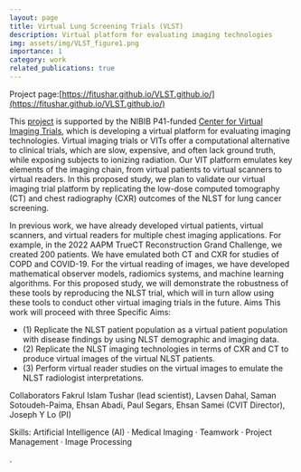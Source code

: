 ```yaml
---
layout: page
title: Virtual Lung Screening Trials (VLST)
description: Virtual platform for evaluating imaging technologies
img: assets/img/VLST_figure1.png
importance: 1
category: work
related_publications: true
---
```

Project page:[https://fitushar.github.io/VLST.github.io/](https://fitushar.github.io/VLST.github.io/)

This [project](https://fitushar.github.io/VLST.github.io/) is supported by the NIBIB P41-funded [Center for Virtual Imaging Trials](https://cvit.duke.edu), which is developing a virtual platform for evaluating imaging technologies. Virtual imaging trials or VITs offer a computational alternative to clinical trials, which are slow, expensive, and often lack ground truth, while exposing subjects to ionizing radiation. Our VIT platform emulates key elements of the imaging chain, from virtual patients to virtual scanners to virtual readers. In this proposed study, we plan to validate our virtual imaging trial platform by replicating the low-dose computed tomography (CT) and chest radiography (CXR) outcomes of the NLST for lung cancer screening.

In previous work, we have already developed virtual patients, virtual scanners, and virtual readers for multiple chest imaging applications. For example, in the 2022 AAPM TrueCT Reconstruction Grand Challenge, we created 200 patients. We have emulated both CT and CXR for studies of COPD and COVID-19. For the virtual reading of images, we have developed mathematical observer models, radiomics systems, and machine learning algorithms. For this proposed study, we will demonstrate the robustness of these tools by reproducing the NLST trial, which will in turn allow using these tools to conduct other virtual imaging trials in the future.
Aims
This work will proceed with three Specific Aims:
* (1) Replicate the NLST patient population as a virtual patient population with disease findings by using NLST demographic and imaging data.
* (2) Replicate the NLST imaging technologies in terms of CXR and CT to produce virtual images of the virtual NLST patients.
* (3) Perform virtual reader studies on the virtual images to emulate the NLST radiologist interpretations.

Collaborators
Fakrul Islam Tushar (lead scientist), Lavsen Dahal, Saman Sotoudeh-Paima, Ehsan Abadi, Paul Segars, Ehsan Samei (CVIT Director), Joseph Y Lo (PI)

Skills: Artificial Intelligence (AI) · Medical Imaging · Teamwork · Project Management · Image Processing




.


